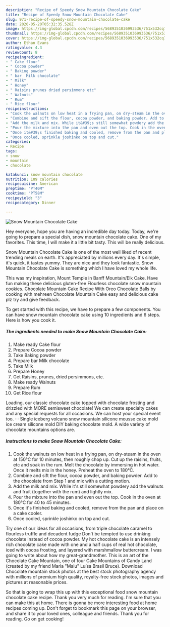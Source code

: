 ```yaml
---
description: "Recipe of Speedy Snow Mountain Chocolate Cake"
title: "Recipe of Speedy Snow Mountain Chocolate Cake"
slug: 971-recipe-of-speedy-snow-mountain-chocolate-cake
date: 2020-05-20T05:32:35.528Z
image: https://img-global.cpcdn.com/recipes/5689351036993536/751x532cq70/snow-mountain-chocolate-cake-recipe-main-photo.jpg
thumbnail: https://img-global.cpcdn.com/recipes/5689351036993536/751x532cq70/snow-mountain-chocolate-cake-recipe-main-photo.jpg
cover: https://img-global.cpcdn.com/recipes/5689351036993536/751x532cq70/snow-mountain-chocolate-cake-recipe-main-photo.jpg
author: Ethan Evans
ratingvalue: 4.3
reviewcount: 8
recipeingredient:
- " Cake flour"
- " Cocoa powder"
- " Baking powder"
- " bar  Milk chocolate"
- " Milk"
- " Honey"
- " Raisins prunes dried persimmons etc"
- " Walnuts"
- " Rum"
- " Rice flour"
recipeinstructions:
- "Cook the walnuts on low heat in a frying pan, on dry-steam in the oven at 150°C for 10 minutes, then roughly chop up. Cut up the raisins, fruits, etc and soak in the rum. Melt the chocolate by immersing in hot water. Once it melts mix in the honey. Preheat the oven to 180°C."
- "Combine and sift the flour, cocoa powder, and baking powder. Add to the chocolate from Step 1 and mix with a cutting motion."
- "Add the milk and mix. While it&#39;s still somewhat powdery add the walnuts and fruit (together with the rum) and lightly mix."
- "Pour the mixture into the pan and even out the top. Cook in the oven at 180°C for 40 to 45 minutes."
- "Once it&#39;s finished baking and cooled, remove from the pan and place on a cake cooler."
- "Once cooled, sprinkle joshinko on top and cut."
categories:
- Recipe
tags:
- snow
- mountain
- chocolate

katakunci: snow mountain chocolate 
nutrition: 109 calories
recipecuisine: American
preptime: "PT40M"
cooktime: "PT58M"
recipeyield: "3"
recipecategory: Dinner

---
```



![Snow Mountain Chocolate Cake](https://img-global.cpcdn.com/recipes/5689351036993536/751x532cq70/snow-mountain-chocolate-cake-recipe-main-photo.jpg)

Hey everyone, hope you are having an incredible day today. Today, we're going to prepare a special dish, snow mountain chocolate cake. One of my favorites. This time, I will make it a little bit tasty. This will be really delicious.

Snow Mountain Chocolate Cake is one of the most well liked of recent trending meals on earth. It's appreciated by millions every day. It's simple, it's quick, it tastes yummy. They are nice and they look fantastic. Snow Mountain Chocolate Cake is something which I have loved my whole life.

This was my inspiration, Mount Temple in Banff Mountain/Elk Cake. Have fun making these delicious gluten-free Flourless chocolate snow mountain cookies. Chocolate Mountain Cake Recipe With Oreo Chocolate Balls by cooking with mehreen Chocolate Mountain Cake easy and delicious cake plz try and give feedback.


To get started with this recipe, we have to prepare a few components. You can have snow mountain chocolate cake using 10 ingredients and 6 steps. Here is how you cook it.

<!--inarticleads1-->

##### The ingredients needed to make Snow Mountain Chocolate Cake:

1. Make ready  Cake flour
1. Prepare  Cocoa powder
1. Take  Baking powder
1. Prepare  bar  Milk chocolate
1. Take  Milk
1. Prepare  Honey
1. Get  Raisins, prunes, dried persimmons, etc.
1. Make ready  Walnuts
1. Prepare  Rum
1. Get  Rice flour


Loading. our classic chocolate cake topped with chocolate frosting and drizzled with MORE semisweet chocolate! We can create specialty cakes and any special requests for all occasions. We can host your special event too. ··· Single iceberg volcano snow mountain silicone mousse cake mold ice cream silicone mold DIY baking chocolate mold. A wide variety of chocolate mountains options are. 

<!--inarticleads2-->

##### Instructions to make Snow Mountain Chocolate Cake:

1. Cook the walnuts on low heat in a frying pan, on dry-steam in the oven at 150°C for 10 minutes, then roughly chop up. Cut up the raisins, fruits, etc and soak in the rum. Melt the chocolate by immersing in hot water. Once it melts mix in the honey. Preheat the oven to 180°C.
1. Combine and sift the flour, cocoa powder, and baking powder. Add to the chocolate from Step 1 and mix with a cutting motion.
1. Add the milk and mix. While it&#39;s still somewhat powdery add the walnuts and fruit (together with the rum) and lightly mix.
1. Pour the mixture into the pan and even out the top. Cook in the oven at 180°C for 40 to 45 minutes.
1. Once it&#39;s finished baking and cooled, remove from the pan and place on a cake cooler.
1. Once cooled, sprinkle joshinko on top and cut.


Try one of our ideas for all occasions, from triple chocolate caramel to flourless truffle and decadent fudge Don&#39;t be tempted to use drinking chocolate instead of cocoa powder. My hot chocolate cake is an intensely rich chocolate cake made with one and a half cups of real hot chocolate, iced with cocoa frosting, and layered with marshmallow buttercream. I was going to write about how my great-grandmother. This is an art of the Chocolate Cake Mountain, one of four Cake Mountains of Candy Land (created by my friend Maria &#34;Malu&#34; Luísa Brasil Bruce). Download Chocolate mountain stock photos at the best stock photography agency with millions of premium high quality, royalty-free stock photos, images and pictures at reasonable prices. 

So that is going to wrap this up with this exceptional food snow mountain chocolate cake recipe. Thank you very much for reading. I'm sure that you can make this at home. There is gonna be more interesting food at home recipes coming up. Don't forget to bookmark this page on your browser, and share it to your loved ones, colleague and friends. Thank you for reading. Go on get cooking!
